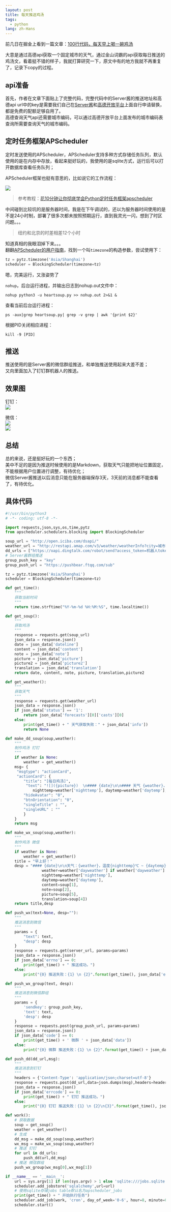 ```yaml
---
layout: post
title: 每天推送鸡汤
tags:
  - python
lang: zh-Hans
---
```


<!--more-->

前几日在掘金上看到一篇文章：[100行代码，每天早上喝一碗鸡汤](https://juejin.im/post/5bb1dd23e51d456f087ba7c6)

大意是通过高德api获取一个固定城市的天气，通过金山词霸的api获取每日推送的鸡汤文，看着挺不错的样子，我就打算研究一下，原文中有的地方我就不再重复了，记录下copy的过程。

## api准备

首先，作者在文章下面贴上了完整代码，完整代码中的Server酱的推送地址和高德api url中的key是需要我们自己在[Server酱](http://sc.ftqq.com/3.version)和[高德开放平台](https://lbs.amap.com/dev/)上面自行申请替换，都是免费的配额足够自用了。  
高德查询天气api还需要城市编码，可以通过高德开放平台上面发布的城市编码表查询所需要查询天气的城市编码。

## 定时任务框架APScheduler

定时发送使用的APScheduler，APScheduler支持多种方式存储任务队列，默认使用的是在内存中存放，看起来挺好玩的，我使用的是sqlite方式，运行后可以打开数据库查看任务队列；  

APScheduler框架也挺有意思的，比如说它的工作流程：

![](https://raw.githubusercontent.com/chen866/chen866.github.io/master/assets/images/2018-10-28-01.png)

> 参考教程：[花10分钟让你彻底学会Python定时任务框架apscheduler](https://www.jianshu.com/p/919a7627cafe)

中间碰到比较坑的是服务器时间，我是在下午调试的，还以为服务器时间使用的是不是24小时制，部署了很多次都未按照预期运行，直到我灵光一闪，想到了时区问题。。。

> 纽约和北京的时差相差12个小时

知道真相的我眼泪掉下来。。。  
翻翻[APScheduler的用户指南](https://apscheduler.readthedocs.io/en/latest/)，找到一个叫`timezone`的构造参数，尝试使用下：

```python
tz = pytz.timezone('Asia/Shanghai')
scheduler = BlockingScheduler(timezone=tz)
```

嗯，完美运行，又涨姿势了

`nohup`，后台运行进程，并输出日志到nohup.out文件中：  
```shell
nohup python3 -u heartsoup.py >> nohup.out 2>&1 &
```

查看当前后台运行进程：  
```shell
ps -aux|grep heartsoup.py| grep -v grep | awk '{print $2}'
```

根据PID关闭相应进程：  
```shell
kill -9 [PID]
```

## 推送

推送使用的是Server酱的微信群组推送，和单独推送使用起来大差不差；  
又向里面加入了钉钉群机器人的推送。

## 效果图

钉钉：  
![](https://raw.githubusercontent.com/chen866/chen866.github.io/master/assets/images/2018-10-28-02.png)

微信：  
![](https://raw.githubusercontent.com/chen866/chen866.github.io/master/assets/images/2018-10-28-04.png)  
![](https://raw.githubusercontent.com/chen866/chen866.github.io/master/assets/images/2018-10-28-03.png)

## 总结

总的来说，还是挺好玩的一个东西；  
美中不足的是因为推送时候使用的是Markdown，获取天气只能把地址位置固定，不能根据用户位置进行调整，有待优化；  
微信Server酱推送以后消息只能在服务器端保存3天，3天前的消息都不能查看了，有待优化。

## 具体代码

```python
#!/usr/bin/python3
# -*- coding: utf-8 -*-

import requests,json,sys,os,time,pytz
from apscheduler.schedulers.blocking import BlockingScheduler

soup_url = "http://open.iciba.com/dsapi/"
weather_url = "http://restapi.amap.com/v3/weather/weatherInfo?city=城市编码&key=高德地图key&extensions=all"
dd_urls = ["https://oapi.dingtalk.com/robot/send?access_token=机器人token"]
# Server酱群组推送
group_push_key = "key"
group_push_url = "https://pushbear.ftqq.com/sub"

tz = pytz.timezone('Asia/Shanghai')
scheduler = BlockingScheduler(timezone=tz)

def get_time():
    """
    获取当前时间
    """
    return time.strftime("%Y-%m-%d %H:%M:%S", time.localtime())

def get_soup():
    """
    获取鸡汤
    """
    response = requests.get(soup_url)
    json_data = response.json()
    date = json_data['dateline']
    content = json_data['content']
    note = json_data['note']
    picture = json_data['picture']
    picture2 = json_data['picture2']
    translation = json_data['translation']
    return date, content, note, picture, translation,picture2

def get_weather():
    """
    获取天气
    """
    response = requests.get(weather_url)
    json_data = response.json()
    if json_data['status'] == '1':
        return json_data['forecasts'][0]['casts'][0]
    else:
        print(get_time() + " 天气获取失败：" + json_data['info'])
        return None

def make_dd_soup(soup,weather):
    """
    制作鸡汤 钉钉
    """
    if weather is None:
        weather = get_weather()
    msg= {
     "msgtype": "actionCard",
     "actionCard": {
        "title": "[每日鸡汤]",
         "text": "![]({picture})  \n#### {date}\n\n#### 天气 {weather}，温度{nighttemp}℃ ~ {daytemp}℃。\n\n*{content}*\n\n#### {note}\n\n{translation}\n\n######  \n".format(date=soup[0], weather=weather['dayweather'] if weather['dayweather'] == weather['nightweather'] else weather['dayweather'] + "转" + weather['nightweather'],
            nighttemp=weather['nighttemp'], daytemp=weather['daytemp'],content=soup[1],note=soup[2],picture=soup[5],translation=soup[4]),
        "hideAvatar": "0",
        "btnOrientation": "0",
        "singleTitle" : "",
        "singleURL" : ""
        }
    }
    return msg

def make_wx_soup(soup,weather):
    """
    制作鸡汤 微信
    """
    if weather is None:
        weather = get_weather()
    title = "早上好！"
    desp = "#### {date}\n\n天气：{weather}，温度{nighttemp}℃ ~ {daytemp}℃。\n\n*{content}*\n\n{note}\n\n![]({picture})\n\n{translation}".format(date=soup[0],
                weather=weather['dayweather'] if weather['dayweather'] == weather['nightweather'] else weather['dayweather'] + "转" + weather['nightweather'],
                nighttemp=weather['nighttemp'],
                daytemp=weather['daytemp'],
                content=soup[1],
                note=soup[2],
                picture=soup[5],
                translation=soup[4])
    return title,desp

def push_wx(text=None, desp=""):
    """
    推送消息到微信
    """
    params = {
        "text": text,
        "desp": desp
    }
    response = requests.get(server_url, params=params)
    json_data = response.json()
    if json_data['errno'] == 0:
        print(get_time() + " 推送成功。")
    else:
        print("{0} 推送失败：{1} \n {2}".format(get_time(), json_data['errno'], json_data['errmsg']))

def push_wx_group(text, desp):
    """
    推送消息到微信群组
    """
    params = {
        'sendkey': group_push_key,
        'text': text,
        'desp': desp
    }
    response = requests.post(group_push_url, params=params)
    json_data = response.json()
    if json_data['code'] == 0:
        print(get_time() + ' 微群 ' + json_data['data'])
    else:
        print("{0} 微群 推送失败：{1} \n {2}".format(get_time() + json_data['message'], json_data['data']))

def push_dd(dd_url,msg):
    """
    推送消息到钉钉
    """
    headers = {'Content-Type': 'application/json;charset=utf-8'}
    response = requests.post(dd_url,data=json.dumps(msg),headers=headers)
    json_data = response.json()
    if json_data['errcode'] == 0:
        print(get_time() + " 钉钉 推送成功。")
    else:
        print("{0} 钉钉 推送失败：{1} \n {2}\n{3}".format(get_time(), json_data['errcode'], json_data['errmsg']),dd_url)

def work():
    # 获取数据
    soup = get_soup()
    weather = get_weather()
    # 生成
    dd_msg = make_dd_soup(soup,weather)
    wx_msg = make_wx_soup(soup,weather)
    # 推送 钉钉
    for url in dd_urls:
        push_dd(url,dd_msg)
    # 推送 微信群组
    push_wx_group(wx_msg[0],wx_msg[1])

if __name__ == '__main__':
    url = sys.argv[1] if len(sys.argv) > 1 else 'sqlite:///jobs.sqlite'
    scheduler.add_jobstore('sqlalchemy',url=url) 
    # 使用sqlite存储jobs table默认名为apscheduler_jobs
    print(get_time() + " 开始执行任务")
    scheduler.add_job(work, 'cron', day_of_week='0-6', hour=8, minute=00, second=00,id='data_id')
    scheduler.start()

```
